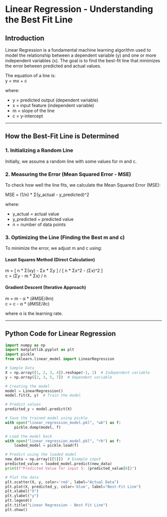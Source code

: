 # Linear Regression - Understanding the Best Fit Line

## Introduction  
Linear Regression is a fundamental machine learning algorithm used to model the relationship between a dependent variable (y) and one or more independent variables (x). The goal is to find the best-fit line that minimizes the error between predicted and actual values.

The equation of a line is:  
y = mx + c  

where:  
- y = predicted output (dependent variable)  
- x = input feature (independent variable)  
- m = slope of the line  
- c = y-intercept  

---

## How the Best-Fit Line is Determined  

### 1. Initializing a Random Line  
Initially, we assume a random line with some values for m and c.

### 2. Measuring the Error (Mean Squared Error - MSE)  
To check how well the line fits, we calculate the Mean Squared Error (MSE):

MSE = (1/n) * Σ(y_actual - y_predicted)^2  

where:  
- y_actual = actual value  
- y_predicted = predicted value  
- n = number of data points  

### 3. Optimizing the Line (Finding the Best m and c)  
To minimize the error, we adjust m and c using:  

#### Least Squares Method (Direct Calculation)  
m = [ n * Σ(xy) - Σx * Σy ] / [ n * Σx^2 - (Σx)^2 ]  
c = (Σy - m * Σx) / n  

#### Gradient Descent (Iterative Approach)  
m = m - α * (∂MSE/∂m)  
c = c - α * (∂MSE/∂c)  

where α is the learning rate.

---

## Python Code for Linear Regression
```python
import numpy as np
import matplotlib.pyplot as plt
import pickle
from sklearn.linear_model import LinearRegression

# Sample Data
X = np.array([1, 2, 3, 4]).reshape(-1, 1)  # Independent variable
y = np.array([2, 3, 5, 7])  # Dependent variable

# Creating the model
model = LinearRegression()
model.fit(X, y)  # Train the model

# Predict values
predicted_y = model.predict(X)

# Save the trained model using pickle
with open("linear_regression_model.pkl", "wb") as f:
    pickle.dump(model, f)

# Load the model back
with open("linear_regression_model.pkl", "rb") as f:
    loaded_model = pickle.load(f)

# Predict using the loaded model
new_data = np.array([[5]])  # Example input
predicted_value = loaded_model.predict(new_data)
print(f"Predicted Value for input 5: {predicted_value[0]}")

# Plot the data
plt.scatter(X, y, color='red', label="Actual Data")
plt.plot(X, predicted_y, color='blue', label="Best-Fit Line")
plt.xlabel("X")
plt.ylabel("y")
plt.legend()
plt.title("Linear Regression - Best Fit Line")
plt.show()

